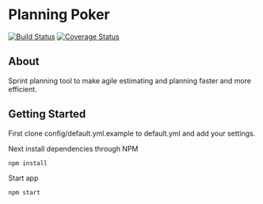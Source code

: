 # Planning Poker

[![Build Status](https://travis-ci.org/chrisandrews7/planning-poker.svg?branch=master)](https://travis-ci.org/chrisandrews7/planning-poker) [![Coverage Status](https://coveralls.io/repos/github/chrisandrews7/planning-poker/badge.svg?branch=master)](https://coveralls.io/github/chrisandrews7/planning-poker?branch=master)

## About

Sprint planning tool to make agile estimating and planning faster and more efficient.

## Getting Started
First clone config/default.yml.example to default.yml and add your settings.

Next install dependencies through NPM
```
npm install
```

Start app
```
npm start
```
